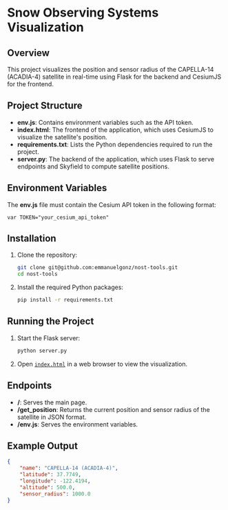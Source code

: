 # Snow Observing Systems Visualization

## Overview
This project visualizes the position and sensor radius of the CAPELLA-14 (ACADIA-4) satellite in real-time using Flask for the backend and CesiumJS for the frontend.

## Project Structure

- **env.js**: Contains environment variables such as the API token.
- **index.html**: The frontend of the application, which uses CesiumJS to visualize the satellite's position.
- **requirements.txt**: Lists the Python dependencies required to run the project.
- **server.py**: The backend of the application, which uses Flask to serve endpoints and Skyfield to compute satellite positions.

## Environment Variables

The **env.js** file must contain the Cesium API token in the following format:

```
var TOKEN="your_cesium_api_token"
```

## Installation
1. Clone the repository:
    ```sh
    git clone git@github.com:emmanuelgonz/nost-tools.git
    cd nost-tools
    ```

2. Install the required Python packages:
    ```sh
    pip install -r requirements.txt
    ```

## Running the Project
1. Start the Flask server:
    ```sh
    python server.py
    ```

2. Open [`index.html`](command:_github.copilot.openRelativePath?%5B%7B%22scheme%22%3A%22file%22%2C%22authority%22%3A%22%22%2C%22path%22%3A%22%2Fmnt%2Fc%2FUsers%2Femgonz38%2FOneDrive%20-%20Arizona%20State%20University%2Fubuntu_files%2Fwork%2Fcode%2Fgit_repos%2Fforks%2Fnost-tools%2Fexamples%2Fsnow_observing_systems%2Findex.html%22%2C%22query%22%3A%22%22%2C%22fragment%22%3A%22%22%7D%5D "/mnt/c/Users/emgonz38/OneDrive - Arizona State University/ubuntu_files/work/code/git_repos/forks/nost-tools/examples/snow_observing_systems/index.html") in a web browser to view the visualization.

## Endpoints
- **/**: Serves the main page.
- **/get_position**: Returns the current position and sensor radius of the satellite in JSON format.
- **/env.js**: Serves the environment variables.

## Example Output
```json
{
    "name": "CAPELLA-14 (ACADIA-4)",
    "latitude": 37.7749,
    "longitude": -122.4194,
    "altitude": 500.0,
    "sensor_radius": 1000.0
}
```